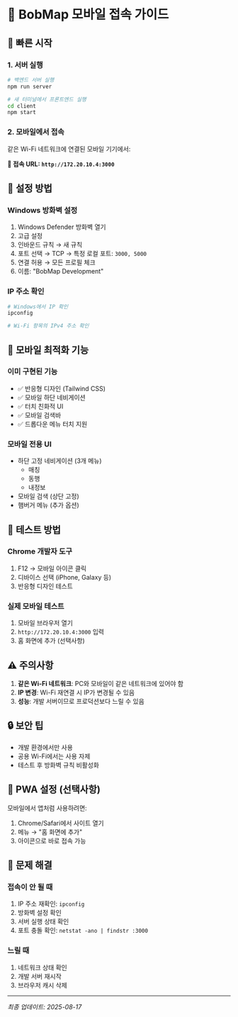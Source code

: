 # 📱 BobMap 모바일 접속 가이드

## 🚀 빠른 시작

### 1. 서버 실행
```bash
# 백엔드 서버 실행
npm run server

# 새 터미널에서 프론트엔드 실행
cd client
npm start
```

### 2. 모바일에서 접속
같은 Wi-Fi 네트워크에 연결된 모바일 기기에서:

**📱 접속 URL: `http://172.20.10.4:3000`**

## 🔧 설정 방법

### Windows 방화벽 설정
1. Windows Defender 방화벽 열기
2. 고급 설정
3. 인바운드 규칙 → 새 규칙
4. 포트 선택 → TCP → 특정 로컬 포트: `3000, 5000`
5. 연결 허용 → 모든 프로필 체크
6. 이름: "BobMap Development"

### IP 주소 확인
```bash
# Windows에서 IP 확인
ipconfig

# Wi-Fi 항목의 IPv4 주소 확인
```

## 📱 모바일 최적화 기능

### 이미 구현된 기능
- ✅ 반응형 디자인 (Tailwind CSS)
- ✅ 모바일 하단 네비게이션
- ✅ 터치 친화적 UI
- ✅ 모바일 검색바
- ✅ 드롭다운 메뉴 터치 지원

### 모바일 전용 UI
- 하단 고정 네비게이션 (3개 메뉴)
  - 매칭
  - 동행
  - 내정보
- 모바일 검색 (상단 고정)
- 햄버거 메뉴 (추가 옵션)

## 🎯 테스트 방법

### Chrome 개발자 도구
1. F12 → 모바일 아이콘 클릭
2. 디바이스 선택 (iPhone, Galaxy 등)
3. 반응형 디자인 테스트

### 실제 모바일 테스트
1. 모바일 브라우저 열기
2. `http://172.20.10.4:3000` 입력
3. 홈 화면에 추가 (선택사항)

## ⚠️ 주의사항

1. **같은 Wi-Fi 네트워크**: PC와 모바일이 같은 네트워크에 있어야 함
2. **IP 변경**: Wi-Fi 재연결 시 IP가 변경될 수 있음
3. **성능**: 개발 서버이므로 프로덕션보다 느릴 수 있음

## 🔒 보안 팁

- 개발 환경에서만 사용
- 공용 Wi-Fi에서는 사용 자제
- 테스트 후 방화벽 규칙 비활성화

## 📲 PWA 설정 (선택사항)

모바일에서 앱처럼 사용하려면:
1. Chrome/Safari에서 사이트 열기
2. 메뉴 → "홈 화면에 추가"
3. 아이콘으로 바로 접속 가능

## 🐛 문제 해결

### 접속이 안 될 때
1. IP 주소 재확인: `ipconfig`
2. 방화벽 설정 확인
3. 서버 실행 상태 확인
4. 포트 충돌 확인: `netstat -ano | findstr :3000`

### 느릴 때
1. 네트워크 상태 확인
2. 개발 서버 재시작
3. 브라우저 캐시 삭제

---
*최종 업데이트: 2025-08-17*